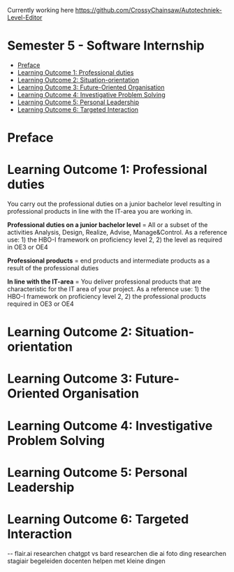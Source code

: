 
Currently working here
https://github.com/CrossyChainsaw/Autotechniek-Level-Editor













# Semester 5 - Software Internship

- [Preface](#preface)
- [Learning Outcome 1: Professional duties](#learning-outcome-1-professional-duties)
- [Learning Outcome 2: Situation-orientation](#learning-outcome-2-situation-orientation)
- [Learning Outcome 3: Future-Oriented Organisation](#learning-outcome-3-future-oriented-organisation)
- [Learning Outcome 4: Investigative Problem Solving](#learning-outcome-4-investigative-problem-solving)
- [Learning Outcome 5: Personal Leadership](#learning-outcome-5-personal-leadership)
- [Learning Outcome 6: Targeted Interaction](#learning-outcome-6-targeted-interaction)

# Preface
# Learning Outcome 1: Professional duties

You carry out the professional duties on a junior bachelor level resulting in professional products in line with the IT-area you are working in.

**Professional duties on a junior bachelor level** = All or a subset of the activities Analysis, Design, Realize, Advise, Manage&Control. As a reference use: 1) the HBO-I framework on proficiency level 2, 2) the level as required in OE3 or OE4

**Professional products** = end products and intermediate products as a result of the professional duties

**In line with the IT-area** =  You deliver professional products that are characteristic for the IT area of your project. As a reference use: 1) the HBO-I framework on proficiency level 2, 2) the professional products required in OE3 or OE4

# Learning Outcome 2: Situation-orientation

# Learning Outcome 3: Future-Oriented Organisation

# Learning Outcome 4: Investigative Problem Solving

# Learning Outcome 5: Personal Leadership

# Learning Outcome 6: Targeted Interaction

--
flair.ai researchen
chatgpt vs bard researchen
die ai foto ding researchen
stagiair begeleiden
docenten helpen met kleine dingen
